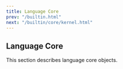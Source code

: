 ```yaml
---
title: Language Core
prev: "/builtin.html"
next: "/builtin/core/kernel.html"
---
```


## Language Core

This section describes language core objects.

